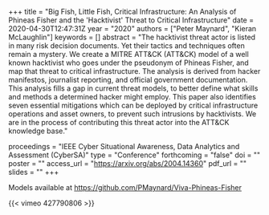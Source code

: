 +++
title = "Big Fish, Little Fish, Critical Infrastructure: An Analysis of Phineas Fisher and the 'Hacktivist' Threat to Critical Infrastructure"
date = 2020-04-30T12:47:31Z
year = "2020"
authors = ["Peter Maynard", "Kieran McLaughlin"]
keywords = []
abstract = "The hacktivist threat actor is listed in many risk decision documents. Yet their tactics and techniques often remain a mystery. We create a MITRE ATT&CK (ATT&CK) model of a well known hacktivist who goes under the pseudonym of Phineas Fisher, and map that threat to critical infrastructure. The analysis is derived from hacker manifestos, journalist reporting, and official government documentation. This analysis fills a gap in current threat models, to better define what skills and methods a determined hacker might employ. This paper also identifies seven essential mitigations which can be deployed by critical infrastructure operations and asset owners, to prevent such intrusions by hacktivists. We are in the process of contributing this threat actor into the ATT&CK knowledge base."

proceedings = "IEEE Cyber Situational Awareness, Data Analytics and Assessment (CyberSA)"
type = "Conference"
forthcoming = "false"
doi = ""
poster = ""
access_url = "https://arxiv.org/abs/2004.14360"
pdf_url = ""
slides = ""
+++

Models available at <https://github.com/PMaynard/Viva-Phineas-Fisher>

{{< vimeo 427790806 >}}

